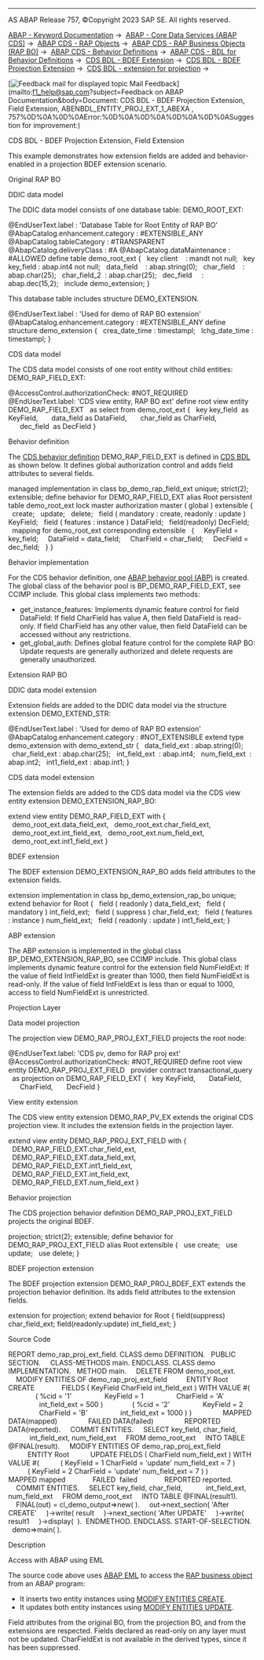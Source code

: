   

* * *

AS ABAP Release 757, ©Copyright 2023 SAP SE. All rights reserved.

[ABAP - Keyword Documentation](https://help.sap.com/doc/abapdocu_757_index_htm/7.57/en-US/abenabap.htm) →  [ABAP - Core Data Services (ABAP CDS)](https://help.sap.com/doc/abapdocu_757_index_htm/7.57/en-US/abencds.htm) →  [ABAP CDS - RAP Objects](https://help.sap.com/doc/abapdocu_757_index_htm/7.57/en-US/abencds_rap_objects.htm) →  [ABAP CDS - RAP Business Objects (RAP BO)](https://help.sap.com/doc/abapdocu_757_index_htm/7.57/en-US/abencds_rap_business_objects.htm) →  [ABAP CDS - Behavior Definitions](https://help.sap.com/doc/abapdocu_757_index_htm/7.57/en-US/abencds_bdef.htm) →  [ABAP CDS - BDL for Behavior Definitions](https://help.sap.com/doc/abapdocu_757_index_htm/7.57/en-US/abenbdl.htm) →  [CDS BDL - BDEF Extension](https://help.sap.com/doc/abapdocu_757_index_htm/7.57/en-US/abenbdl_extension.htm) →  [CDS BDL - BDEF Projection Extension](https://help.sap.com/doc/abapdocu_757_index_htm/7.57/en-US/abenbdl_extensibility_projection.htm) →  [CDS BDL - extension for projection](https://help.sap.com/doc/abapdocu_757_index_htm/7.57/en-US/abenbdl_extension_for_projection.htm) → 

 [![](Mail.gif?object=Mail.gif&sap-language=EN "Feedback mail for displayed topic") Mail Feedback](mailto:f1_help@sap.com?subject=Feedback on ABAP Documentation&body=Document: CDS BDL - BDEF Projection Extension, Field Extension, ABENBDL_ENTITY_PROJ_EXT_1_ABEXA
, 757%0D%0A%0D%0AError:%0D%0A%0D%0A%0D%0A%0D%0ASuggestion for improvement:)

CDS BDL - BDEF Projection Extension, Field Extension

This example demonstrates how extension fields are added and behavior-enabled in a projection BDEF extension scenario.

Original RAP BO   

DDIC data model

The DDIC data model consists of one database table: DEMO\_ROOT\_EXT:

@EndUserText.label : 'Database Table for Root Entity of RAP BO'
@AbapCatalog.enhancement.category : #EXTENSIBLE\_ANY
@AbapCatalog.tableCategory : #TRANSPARENT
@AbapCatalog.deliveryClass : #A
@AbapCatalog.dataMaintenance : #ALLOWED
define table demo\_root\_ext {
  key client    : mandt not null;
  key key\_field : abap.int4 not null;
  data\_field    : abap.string(0);
  char\_field    : abap.char(25);
  char\_field\_2  : abap.char(25);
  dec\_field     : abap.dec(15,2);
  include demo\_extension;
}

This database table includes structure DEMO\_EXTENSION.

@EndUserText.label : 'Used for demo of RAP BO extension'
@AbapCatalog.enhancement.category : #EXTENSIBLE\_ANY
define structure demo\_extension {
  crea\_date\_time : timestampl;
  lchg\_date\_time : timestampl;
}

CDS data model

The CDS data model consists of one root entity without child entities: DEMO\_RAP\_FIELD\_EXT:

@AccessControl.authorizationCheck: #NOT\_REQUIRED
@EndUserText.label: 'CDS view entity, RAP BO ext'
define root view entity DEMO\_RAP\_FIELD\_EXT
  as select from demo\_root\_ext
{
  key key\_field  as KeyField,
      data\_field as DataField,
      char\_field as CharField,
      dec\_field  as DecField
}

Behavior definition

The [CDS behavior definition](https://help.sap.com/doc/abapdocu_757_index_htm/7.57/en-US/abencds_behavior_definition_glosry.htm "Glossary Entry") DEMO\_RAP\_FIELD\_EXT is defined in [CDS BDL](https://help.sap.com/doc/abapdocu_757_index_htm/7.57/en-US/abencds_bdl_glosry.htm "Glossary Entry") as shown below. It defines global authorization control and adds field attributes to several fields.

managed implementation in class bp\_demo\_rap\_field\_ext unique;
strict(2);
extensible;
define behavior for DEMO\_RAP\_FIELD\_EXT alias Root
persistent table demo\_root\_ext
lock master
authorization master ( global )
extensible
{
  create;
  update;
  delete;
  field ( mandatory : create, readonly : update ) KeyField;
  field ( features : instance ) DataField;
  field(readonly) DecField;
  mapping for demo\_root\_ext corresponding extensible
  {
    KeyField = key\_field;
    DataField = data\_field;
    CharField = char\_field;
    DecField = dec\_field;
  }
}

Behavior implementation

For the CDS behavior definition, one [ABAP behavior pool (ABP)](https://help.sap.com/doc/abapdocu_757_index_htm/7.57/en-US/abenbehavior_pool_glosry.htm "Glossary Entry") is created. The global class of the behavior pool is BP\_DEMO\_RAP\_FIELD\_EXT, see CCIMP include. This global class implements two methods:

-   get\_instance\_features: Implements dynamic feature control for field DataField: If field CharField has value A, then field DataField is read-only. If field CharField has any other value, then field DataField can be accessed without any restrictions.
-   get\_global\_auth: Defines global feature control for the complete RAP BO: Update requests are generally authorized and delete requests are generally unauthorized.

Extension RAP BO   

DDIC data model extension

Extension fields are added to the DDIC data model via the structure extension DEMO\_EXTEND\_STR:

@EndUserText.label : 'Used for demo of RAP BO extension'
@AbapCatalog.enhancement.category : #NOT\_EXTENSIBLE
extend type demo\_extension with demo\_extend\_str {
  data\_field\_ext : abap.string(0);
  char\_field\_ext : abap.char(25);
  int\_field\_ext  : abap.int4;
  num\_field\_ext  : abap.int2;
  int1\_field\_ext : abap.int1;
}

CDS data model extension

The extension fields are added to the CDS data model via the CDS view entity extension DEMO\_EXTENSION\_RAP\_BO:

extend view entity DEMO\_RAP\_FIELD\_EXT with
{
  demo\_root\_ext.data\_field\_ext,
  demo\_root\_ext.char\_field\_ext,
  demo\_root\_ext.int\_field\_ext,
  demo\_root\_ext.num\_field\_ext,
  demo\_root\_ext.int1\_field\_ext
}

BDEF extension

The BDEF extension DEMO\_EXTENSION\_RAP\_BO adds field attributes to the extension fields.

extension implementation in class bp\_demo\_extension\_rap\_bo unique;
extend behavior for Root
{
  field ( readonly ) data\_field\_ext;
  field ( mandatory ) int\_field\_ext;
  field ( suppress ) char\_field\_ext;
  field ( features : instance ) num\_field\_ext;
  field ( readonly : update ) int1\_field\_ext;
}

ABP extension

The ABP extension is implemented in the global class BP\_DEMO\_EXTENSION\_RAP\_BO, see CCIMP include. This global class implements dynamic feature control for the extension field NumFieldExt: If the value of field IntFieldExt is greater than 1000, then field NumFieldExt is read-only. If the value of field IntFieldExt is less than or equal to 1000, access to field NumFieldExt is unrestricted.

Projection Layer   

Data model projection

The projection view DEMO\_RAP\_PROJ\_EXT\_FIELD projects the root node:

@EndUserText.label: 'CDS pv, demo for RAP proj ext'
@AccessControl.authorizationCheck: #NOT\_REQUIRED
define root view entity DEMO\_RAP\_PROJ\_EXT\_FIELD
  provider contract transactional\_query
  as projection on DEMO\_RAP\_FIELD\_EXT
{
  key KeyField,
      DataField,
      CharField,
      DecField
}

View entity extension

The CDS view entity extension DEMO\_RAP\_PV\_EX extends the original CDS projection view. It includes the extension fields in the projection layer.

extend view entity DEMO\_RAP\_PROJ\_EXT\_FIELD with
{
  DEMO\_RAP\_FIELD\_EXT.char\_field\_ext,
  DEMO\_RAP\_FIELD\_EXT.data\_field\_ext,
  DEMO\_RAP\_FIELD\_EXT.int1\_field\_ext,
  DEMO\_RAP\_FIELD\_EXT.int\_field\_ext,
  DEMO\_RAP\_FIELD\_EXT.num\_field\_ext
}

Behavior projection

The CDS projection behavior definition DEMO\_RAP\_PROJ\_EXT\_FIELD projects the original BDEF.

projection;
strict(2);
extensible;
define behavior for DEMO\_RAP\_PROJ\_EXT\_FIELD alias Root
extensible
{
  use create;
  use update;
  use delete;
}

BDEF projection extension

The BDEF projection extension DEMO\_RAP\_PROJ\_BDEF\_EXT extends the projection behavior definition. Its adds field attributes to the extension fields.

extension for projection;
extend behavior for Root {
field(suppress) char\_field\_ext;
field(readonly:update) int\_field\_ext;
}

Source Code   

REPORT demo\_rap\_proj\_ext\_field.
CLASS demo DEFINITION.
  PUBLIC SECTION.
    CLASS-METHODS main.
ENDCLASS.
CLASS demo IMPLEMENTATION.
  METHOD main.
    DELETE FROM demo\_root\_ext.
    MODIFY ENTITIES OF demo\_rap\_proj\_ext\_field
         ENTITY Root
           CREATE
             FIELDS ( KeyField CharField int\_field\_ext ) WITH VALUE #(
              ( %cid = '1'
                KeyField = 1
                CharField = 'A'
                int\_field\_ext = 500 )
              ( %cid = '2'
                KeyField = 2
                CharField = 'B'
                int\_field\_ext = 1000 ) )
               MAPPED DATA(mapped)
               FAILED DATA(failed)
               REPORTED DATA(reported).
    COMMIT ENTITIES.
    SELECT key\_field, char\_field,
           int\_field\_ext, num\_field\_ext
    FROM demo\_root\_ext
    INTO TABLE @FINAL(result).
    MODIFY ENTITIES OF demo\_rap\_proj\_ext\_field
          ENTITY Root
          UPDATE FIELDS ( CharField num\_field\_ext ) WITH VALUE #(
          ( KeyField = 1 CharField = 'update' num\_field\_ext = 7 )
          ( KeyField = 2 CharField = 'update' num\_field\_ext = 7 ) )
             MAPPED mapped
             FAILED  failed
             REPORTED reported.
    COMMIT ENTITIES.
    SELECT key\_field, char\_field,
           int\_field\_ext, num\_field\_ext
    FROM demo\_root\_ext
    INTO TABLE @FINAL(result1).
    FINAL(out) = cl\_demo\_output=>new( ).
    out->next\_section( 'After CREATE'
    )->write( result
    )->next\_section( 'After UPDATE'
    )->write( result1
    )->display(  ).  ENDMETHOD.
ENDCLASS.
START-OF-SELECTION.
  demo=>main( ).

Description   

Access with ABAP using EML

The source code above uses [ABAP EML](https://help.sap.com/doc/abapdocu_757_index_htm/7.57/en-US/abeneml_glosry.htm "Glossary Entry") to access the [RAP business object](https://help.sap.com/doc/abapdocu_757_index_htm/7.57/en-US/abenrap_bo_glosry.htm "Glossary Entry") from an ABAP program:

-   It inserts two entity instances using [MODIFY ENTITIES CREATE](https://help.sap.com/doc/abapdocu_757_index_htm/7.57/en-US/abapmodify_entity_entities_op.htm).
-   It updates both entity instances using [MODIFY ENTITIES UPDATE](https://help.sap.com/doc/abapdocu_757_index_htm/7.57/en-US/abapmodify_entity_entities_op.htm).

Field attributes from the original BO, from the projection BO, and from the extensions are respected. Fields declared as read-only on any layer must not be updated. CharFieldExt is not available in the derived types, since it has been suppressed.